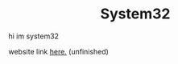 <h1 align="center">System32</h1>

hi im system32

website link [here.](https://system32149.github.io) (unfinished)